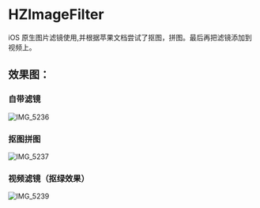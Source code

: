 # HZImageFilter
iOS 原生图片滤镜使用,并根据苹果文档尝试了抠图，拼图。最后再把滤镜添加到视频上。
## 效果图：

### 自带滤镜

![IMG_5236](http://7xiym9.com1.z0.glb.clouddn.com/IMG_5236.JPG)


### 抠图拼图

![IMG_5237](http://7xiym9.com1.z0.glb.clouddn.com//IMG_5237.JPG)

### 视频滤镜（抠绿效果）

![IMG_5239](http://7xiym9.com1.z0.glb.clouddn.com/IMG_5239.JPG)

